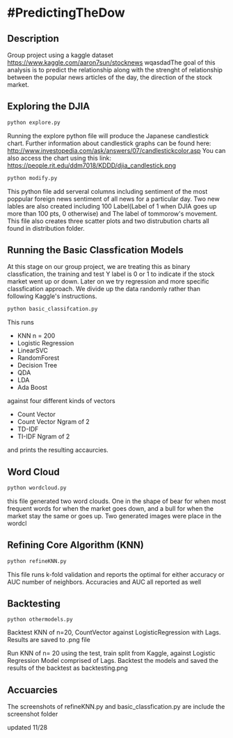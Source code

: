 # \#PredictingTheDow

## Description
Group project using a kaggle dataset https://www.kaggle.com/aaron7sun/stocknews
  wqasdadThe goal of this  analysis is to predict the relationship along with the strenght of relationship between the popular
news articles of the day, the direction of the stock market.



## Exploring the DJIA
```cmd
python explore.py
```

Running the explore python file will produce the Japanese candlestick chart. Further information about candlestick graphs can be found here: http://www.investopedia.com/ask/answers/07/candlestickcolor.asp
You can also access the chart using this link: https://people.rit.edu/ddm7018/KDDD/djia_candlestick.png 

```cmd
python modify.py
```
This python file add serveral columns including sentiment of the most poppular foreign news sentiment of all news for a particular day. Two new lables are also created including 100 Label(Label of 1 when DJIA goes up more than 100 pts, 0 otherwise) and The label of tommorow's movement. This file also creates three scatter plots and two distrubution charts all found in distribution folder.


## Running the Basic Classfication Models
At this stage on our group project, we are treating this as binary classfication, the training and test Y label is 0 or 1 to indicate if the stock market went up or down. Later on we try regression and more specific classfication approach. We divide up the data randomly rather than following Kaggle's instructions.

```cmd
python basic_classifcation.py
```

This runs 
- KNN n = 200
- Logistic Regression
- LinearSVC
- RandomForest
- Decision Tree
- QDA
- LDA
- Ada Boost

against four different kinds of vectors
- Count Vector
- Count Vector Ngram of 2
- TD-IDF
- TI-IDF Ngram of 2

and prints the resulting accaurcies. 

## Word Cloud

```cmd
python wordcloud.py
```
this file generated two word clouds. One in the shape of bear for when most frequent words for when the market goes down, and a bull for when the market stay the same or goes up. Two generated images were place in the wordcl

## Refining Core Algorithm (KNN)
```cmd
python refineKNN.py
```
This file runs k-fold validation and reports the optimal for either accuracy or AUC number of neighbors. Accuracies and AUC all reported as well

## Backtesting
```
python othermodels.py
```
Backtest KNN of n=20, CountVector against LogisticRegression with Lags. Results are saved to .png file



Run KNN of n= 20 using the test, train split from Kaggle, against Logistic Regression Model comprised of Lags. Backtest the models 
and saved the results of the backtest as backtesting.png

## Accuarcies
The screenshots of refineKNN.py and basic_classfication.py are include the screenshot folder

updated 11/28
